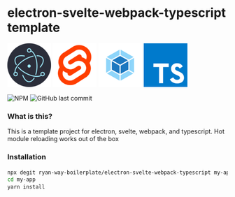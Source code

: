 # electron-svelte-webpack-typescript template

[![Electron](.images/electron.png)](https://electronjs.org)
[![Svelte](.images/svelte.png)](https://https://svelte.dev/)
[![Webpack](.images/webpack.png)](https://https://webpack.js.org/)
[![Typescript](.images/typescript.png)](https://https://www.typescriptlang.org/)

![NPM](https://img.shields.io/npm/l/@pixelmund/create-svelte-app?style=flat-square)
![GitHub last commit](https://img.shields.io/github/last-commit/ryan-way-boilerplate/electron-svelte-webpack-typescript?style=flat-square)

### What is this?

This is a template project for electron, svelte, webpack, and typescript. Hot module reloading works out of the box

### Installation
``` bash
npx degit ryan-way-boilerplate/electron-svelte-webpack-typescript my-app
cd my-app
yarn install
```
